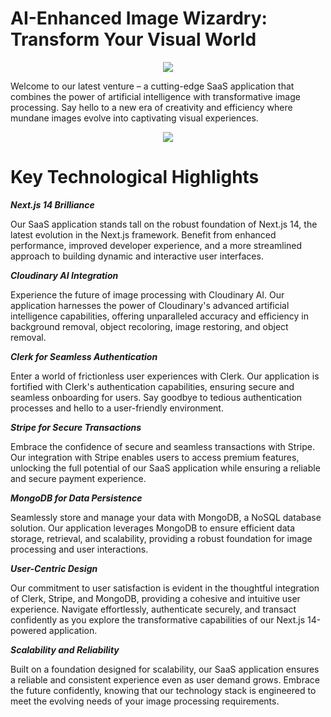 # AI-Enhanced Image Wizardry: Transform Your Visual World
<p align="center">
   <img src="https://github.com/Seif-Denguezli/BetterWithAI/assets/86165032/1e3f7f04-71c5-4200-a1ba-2806806805e3" />
</p>

Welcome to our latest venture – a cutting-edge SaaS application that combines the power of artificial intelligence with transformative image processing. Say hello to a new era of creativity and efficiency where mundane images evolve into captivating visual experiences.

<p align="center">
   <img src="https://github.com/Seif-Denguezli/BetterWithAI/assets/86165032/8b9ce257-7870-407f-adf9-e908b013553c" />
</p>


# Key Technological Highlights
*__Next.js 14 Brilliance__*

Our SaaS application stands tall on the robust foundation of Next.js 14, the latest evolution in the Next.js framework. Benefit from enhanced performance, improved developer experience, and a more streamlined approach to building dynamic and interactive user interfaces.

*__Cloudinary AI Integration__*

Experience the future of image processing with Cloudinary AI. Our application harnesses the power of Cloudinary's advanced artificial intelligence capabilities, offering unparalleled accuracy and efficiency in background removal, object recoloring, image restoring, and object removal.

*__Clerk for Seamless Authentication__*

Enter a world of frictionless user experiences with Clerk. Our application is fortified with Clerk's authentication capabilities, ensuring secure and seamless onboarding for users. Say goodbye to tedious authentication processes and hello to a user-friendly environment.

*__Stripe for Secure Transactions__*

Embrace the confidence of secure and seamless transactions with Stripe. Our integration with Stripe enables users to access premium features, unlocking the full potential of our SaaS application while ensuring a reliable and secure payment experience.

*__MongoDB for Data Persistence__*

Seamlessly store and manage your data with MongoDB, a NoSQL database solution. Our application leverages MongoDB to ensure efficient data storage, retrieval, and scalability, providing a robust foundation for image processing and user interactions.

*__User-Centric Design__*

Our commitment to user satisfaction is evident in the thoughtful integration of Clerk, Stripe, and MongoDB, providing a cohesive and intuitive user experience. Navigate effortlessly, authenticate securely, and transact confidently as you explore the transformative capabilities of our Next.js 14-powered application.

*__Scalability and Reliability__*

Built on a foundation designed for scalability, our SaaS application ensures a reliable and consistent experience even as user demand grows. Embrace the future confidently, knowing that our technology stack is engineered to meet the evolving needs of your image processing requirements.
